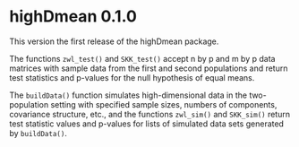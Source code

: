 # highDmean 0.1.0

This version the first release of the highDmean package. 

The functions `zwl_test()` and `SKK_test()` accept n by p and m by p data matrices with sample data from the first and second populations and return test statistics and p-values for the null hypothesis of equal means. 

The `buildData()` function simulates high-dimensional data in the two-population setting with specified sample sizes, numbers of components, covariance structure, etc., and the functions `zwl_sim()` and `SKK_sim()` return test statistic values and p-values for lists of simulated data sets generated by `buildData()`.
